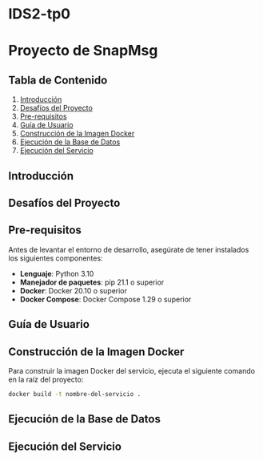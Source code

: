 # IDS2-tp0
# Proyecto de SnapMsg

## Tabla de Contenido
1. [Introducción](#introducción)
2. [Desafíos del Proyecto](#desafíos-del-proyecto)
3. [Pre-requisitos](#pre-requisitos)
4. [Guía de Usuario](#guía-de-usuario)
5. [Construcción de la Imagen Docker](#construcción-de-la-imagen-docker)
6. [Ejecución de la Base de Datos](#ejecución-de-la-base-de-datos)
7. [Ejecución del Servicio](#ejecución-del-servicio)

## Introducción


## Desafíos del Proyecto

## Pre-requisitos
Antes de levantar el entorno de desarrollo, asegúrate de tener instalados los siguientes componentes:
- **Lenguaje**: Python 3.10
- **Manejador de paquetes**: pip 21.1 o superior
- **Docker**: Docker 20.10 o superior
- **Docker Compose**: Docker Compose 1.29 o superior

## Guía de Usuario

## Construcción de la Imagen Docker
Para construir la imagen Docker del servicio, ejecuta el siguiente comando en la raíz del proyecto:

```bash
docker build -t nombre-del-servicio .
```

## Ejecución de la Base de Datos

## Ejecución del Servicio
